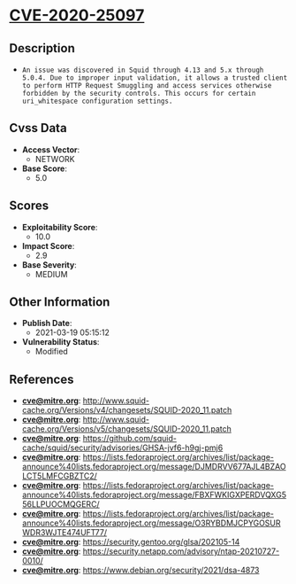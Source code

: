 
# [CVE-2020-25097](http://www.squid-cache.org/Versions/v4/changesets/SQUID-2020_11.patch)

## Description

- `An issue was discovered in Squid through 4.13 and 5.x through 5.0.4. Due to improper input validation, it allows a trusted client to perform HTTP Request Smuggling and access services otherwise forbidden by the security controls. This occurs for certain uri_whitespace configuration settings.`

## Cvss Data

- **Access Vector**:
  - NETWORK
- **Base Score**:
  - 5.0

## Scores

- **Exploitability Score**:
  - 10.0
- **Impact Score**:
  - 2.9
- **Base Severity**:
  - MEDIUM

## Other Information

- **Publish Date**:
  - 2021-03-19 05:15:12
- **Vulnerability Status**:
  - Modified

## References

- **cve@mitre.org**: http://www.squid-cache.org/Versions/v4/changesets/SQUID-2020_11.patch
- **cve@mitre.org**: http://www.squid-cache.org/Versions/v5/changesets/SQUID-2020_11.patch
- **cve@mitre.org**: https://github.com/squid-cache/squid/security/advisories/GHSA-jvf6-h9gj-pmj6
- **cve@mitre.org**: https://lists.fedoraproject.org/archives/list/package-announce%40lists.fedoraproject.org/message/DJMDRVV677AJL4BZAOLCT5LMFCGBZTC2/
- **cve@mitre.org**: https://lists.fedoraproject.org/archives/list/package-announce%40lists.fedoraproject.org/message/FBXFWKIGXPERDVQXG556LLPUOCMQGERC/
- **cve@mitre.org**: https://lists.fedoraproject.org/archives/list/package-announce%40lists.fedoraproject.org/message/O3RYBDMJCPYGOSURWDR3WJTE474UFT77/
- **cve@mitre.org**: https://security.gentoo.org/glsa/202105-14
- **cve@mitre.org**: https://security.netapp.com/advisory/ntap-20210727-0010/
- **cve@mitre.org**: https://www.debian.org/security/2021/dsa-4873
